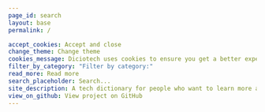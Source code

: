 ```yaml
---
page_id: search
layout: base
permalink: /

accept_cookies: Accept and close
change_theme: Change theme
cookies_message: Diciotech uses cookies to ensure you get a better experience. Disabling site cookies may impair the functionality of some features and by continuing to use, you agree to our Cookie Policy.
filter_by_category: "Filter by category:"
read_more: Read more
search_placeholder: Search...
site_description: A tech dictionary for people who want to learn more about technical terms within technology!
view_on_github: View project on GitHub
---
```


